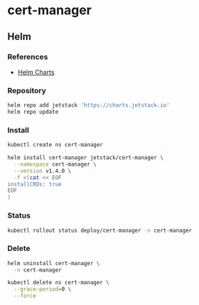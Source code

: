 # cert-manager

<!--
kubectl patch ingress/mobilecapture-mobile-capture -p '{"metadata":{"annotations":{"cert-manager.io/issuer":"letsencrypt-prod"}}}'

https://github.com/Thakurvaibhav/k8s/tree/master/cert-manager
-->

## Helm

### References

- [Helm Charts](https://github.com/jetstack/cert-manager/tree/master/deploy/charts/cert-manager)

### Repository

```sh
helm repo add jetstack 'https://charts.jetstack.io'
helm repo update
```

### Install

```sh
kubectl create ns cert-manager
```

```sh
helm install cert-manager jetstack/cert-manager \
  --namespace cert-manager \
  --version v1.4.0 \
  -f <(cat << EOF
installCRDs: true
EOF
)
```

### Status

```sh
kubectl rollout status deploy/cert-manager -n cert-manager
```

### Delete

```sh
helm uninstall cert-manager \
  -n cert-manager

kubectl delete ns cert-manager \
  --grace-period=0 \
  --force
```

<!--
annotations:
  cert-manager.io/cluster-issuer: letsencrypt-wildcard
  kubernetes.io/ingress.class: nginx
-->
